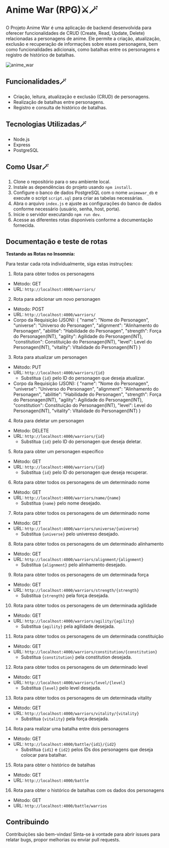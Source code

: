 # Anime War (RPG)⚔🪄

O Projeto Anime War é uma aplicação de backend desenvolvida para oferecer funcionalidades de CRUD (Create, Read, Update, Delete) relacionadas a personagens de anime. Ele permite a criação, atualização, exclusão e recuperação de informações sobre esses personagens, bem como funcionalidades adicionais, como batalhas entre os personagens e registro de histórico de batalhas.

![anime_war](https://github.com/GuiLimaSeila/backendwar/assets/123502074/3be8c1ab-d715-4156-9a96-f542e9ca06e2)

## Funcionalidades🪄

- Criação, leitura, atualização e exclusão (CRUD) de personagens.
- Realização de batalhas entre personagens.
- Registro e consulta de histórico de batalhas.

## Tecnologias Utilizadas🪄

- Node.js
- Express
- PostgreSQL

## Como Usar🪄

1. Clone o repositório para o seu ambiente local.
2. Instale as dependências do projeto usando `npm install`.
3. Configure o banco de dados PostgreSQL com o nome `animewar_db` e execute o script `script.sql` para criar as tabelas necessárias.
4. Abra o arquivo `index.js` e ajuste as configurações do banco de dados conforme necessário (usuário, senha, host, porta).
5. Inicie o servidor executando `npm run dev`.
6. Acesse as diferentes rotas disponíveis conforme a documentação fornecida.

## Documentação e teste de rotas
**Testando as Rotas no Insomnia:**

Para testar cada rota individualmente, siga estas instruções:

1. Rota para obter todos os personagens

- Método: GET
- URL: `http://localhost:4000/warriors/`

2. Rota para adicionar um novo personagen

- Método: POST
- URL: `http://localhost:4000/warriors/`
- Corpo da Requisição (JSON):
  {
	   "name": "Nome do Personagen",
	   "universe": "Universo do Personagen",
	   "alignment": "Alinhamento do Personagen",
	   "abilitie": "Habilidade do Personagen",
	   "strength": Força do Personagen(INT),
	   "agility": Agilidade do Personagen(INT),
	   "constitution": Constituição do Personagen(INT),
	   "level": Level do Personagen(INT),
	   "vitality": VItalidade do Personagen(INT)
  }

3. Rota para atualizar um personagen

- Método: PUT
- URL: `http://localhost:4000/warriors/{id}`
  - Substitua `{id}` pelo ID do personagen que deseja atualizar.
- Corpo da Requisição (JSON):
   {
	   "name": "Nome do Personagen",
	   "universe": "Universo do Personagen",
	   "alignment": "Alinhamento do Personagen",
	   "abilitie": "Habilidade do Personagen",
	   "strength": Força do Personagen(INT),
	   "agility": Agilidade do Personagen(INT),
	   "constitution": Constituição do Personagen(INT),
	   "level": Level do Personagen(INT),
	   "vitality": VItalidade do Personagen(INT)
  }

4. Rota para deletar um personagen

- Método: DELETE
- URL: `http://localhost:4000/warriors/{id}`
  - Substitua `{id}` pelo ID do personagen que deseja deletar.

5. Rota para obter um personagen específico

- Método: GET
- URL: `http://localhost:4000/warriors/{id}`
  - Substitua `{id}` pelo ID do personagen que deseja recuperar.

6. Rota para obter todos os personagens de um determinado nome

- Método: GET
- URL: `http://localhost:4000/warriors/name/{name}`
  - Substitua `{name}` pelo nome desejado.
 
7. Rota para obter todos os personagens de um determinado nome 

- Método: GET
- URL: `http://localhost:4000/warriors/universe/{universe}`
  - Substitua `{universe}` pelo univereso desejado.

8. Rota para obter todos os personagens de um determinado alinhamento 

- Método: GET
- URL: `http://localhost:4000/warriors/alignment/{alignment}`
  - Substitua `{alignment}` pelo alinhamento desejado.
 
9. Rota para obter todos os personagens de um determinada força

- Método: GET
- URL: `http://localhost:4000/warriors/strength/{strength}`
  - Substitua `{strength}` pela força desejada.
 
10. Rota para obter todos os personagens de um determinada agilidade

- Método: GET
- URL: `http://localhost:4000/warriors/agility/{agility}`
  - Substitua `{agility}` pela agilidade desejada.
 
11. Rota para obter todos os personagens de um determinada constituição

- Método: GET
- URL: `http://localhost:4000/warriors/constitution/{constitution}`
  - Substitua `{constitution}` pela constitution desejada.
 
12. Rota para obter todos os personagens de um determinado level

- Método: GET
- URL: `http://localhost:4000/warriors/level/{level}`
  - Substitua `{level}` pelo level desejada.
 
13. Rota para obter todos os personagens de um determinada vitality

- Método: GET
- URL: `http://localhost:4000/warriors/vitality/{vitality}`
  - Substitua `{vitality}` pela força desejada.

14. Rota para realizar uma batalha entre dois personagens

- Método: GET
- URL: `http://localhost:4000/battle/{id1}/{id2}`
  - Substitua `{id1}` e `{id2}` pelos IDs dos personagens que deseja colocar para batalhar.

15. Rota para obter o histórico de batalhas

- Método: GET
- URL: `http://localhost:4000/battle`

16. Rota para obter o histórico de batalhas com os dados dos personagens

- Método: GET
- URL: `http://localhost:4000/battle/warrios`

## Contribuindo

Contribuições são bem-vindas! Sinta-se à vontade para abrir issues para relatar bugs, propor melhorias ou enviar pull requests.
